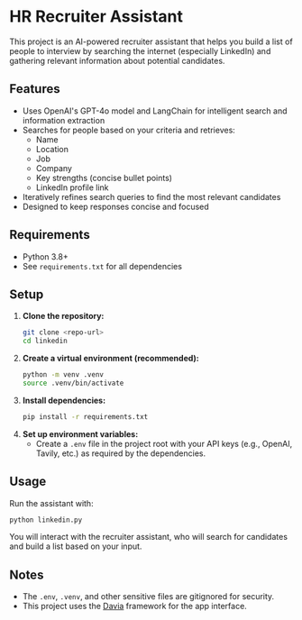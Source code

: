 # HR Recruiter Assistant

This project is an AI-powered recruiter assistant that helps you build a list of people to interview by searching the internet (especially LinkedIn) and gathering relevant information about potential candidates.

## Features
- Uses OpenAI's GPT-4o model and LangChain for intelligent search and information extraction
- Searches for people based on your criteria and retrieves:
  - Name
  - Location
  - Job
  - Company
  - Key strengths (concise bullet points)
  - LinkedIn profile link
- Iteratively refines search queries to find the most relevant candidates
- Designed to keep responses concise and focused

## Requirements
- Python 3.8+
- See `requirements.txt` for all dependencies

## Setup
1. **Clone the repository:**
   ```bash
   git clone <repo-url>
   cd linkedin
   ```
2. **Create a virtual environment (recommended):**
   ```bash
   python -m venv .venv
   source .venv/bin/activate
   ```
3. **Install dependencies:**
   ```bash
   pip install -r requirements.txt
   ```
4. **Set up environment variables:**
   - Create a `.env` file in the project root with your API keys (e.g., OpenAI, Tavily, etc.) as required by the dependencies.

## Usage
Run the assistant with:
```bash
python linkedin.py
```

You will interact with the recruiter assistant, who will search for candidates and build a list based on your input.

## Notes
- The `.env`, `.venv`, and other sensitive files are gitignored for security.
- This project uses the [Davia](https://davia.ai/) framework for the app interface.